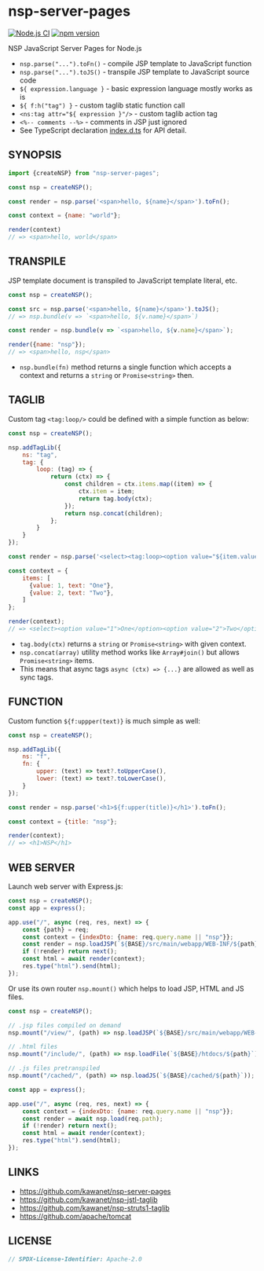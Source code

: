 # nsp-server-pages

[![Node.js CI](https://github.com/kawanet/nsp-server-pages/workflows/Node.js%20CI/badge.svg?branch=main)](https://github.com/kawanet/nsp-server-pages/actions/)
[![npm version](https://img.shields.io/npm/v/nsp-server-pages)](https://www.npmjs.com/package/nsp-server-pages)

NSP JavaScript Server Pages for Node.js

- `nsp.parse("...").toFn()` - compile JSP template to JavaScript function
- `nsp.parse("...").toJS()` - transpile JSP template to JavaScript source code
- `${ expression.language }` - basic expression language mostly works as is
- `${ f:h("tag") }` - custom taglib static function call
- `<ns:tag attr="${ expression }"/>` - custom taglib action tag
- `<%-- comments --%>` - comments in JSP just ignored
- See TypeScript declaration [index.d.ts](https://github.com/kawanet/nsp-server-pages/blob/main/index.d.ts) for API detail.

## SYNOPSIS

```js
import {createNSP} from "nsp-server-pages";

const nsp = createNSP();

const render = nsp.parse('<span>hello, ${name}</span>').toFn();

const context = {name: "world"};

render(context)
// => <span>hello, world</span>
```

## TRANSPILE

JSP template document is transpiled to JavaScript template literal, etc.

```js
const nsp = createNSP();

const src = nsp.parse('<span>hello, ${name}</span>').toJS();
// => nsp.bundle(v => `<span>hello, ${v.name}</span>`)

const render = nsp.bundle(v => `<span>hello, ${v.name}</span>`);

render({name: "nsp"});
// => <span>hello, nsp</span>
```

- `nsp.bundle(fn)` method returns a single function which accepts a context and returns a `string` or `Promise<string>` then.

## TAGLIB

Custom tag `<tag:loop/>` could be defined with a simple function as below:

```js
const nsp = createNSP();

nsp.addTagLib({
    ns: "tag",
    tag: {
        loop: (tag) => {
            return (ctx) => {
                const children = ctx.items.map((item) => {
                    ctx.item = item;
                    return tag.body(ctx);
                });
                return nsp.concat(children);
            };
        }
    }
});

const render = nsp.parse('<select><tag:loop><option value="${item.value}">${item.text}</option></tag:loop></select>').toFn();

const context = {
    items: [
      {value: 1, text: "One"},
      {value: 2, text: "Two"},
    ]
};

render(context);
// => <select><option value="1">One</option><option value="2">Two</option></select>
```

- `tag.body(ctx)` returns a `string` or `Promise<string>` with given context.
- `nsp.concat(array)` utility method works like `Array#join()` but allows `Promise<string>` items.
- This means that async tags `async (ctx) => {...}` are allowed as well as sync tags.

## FUNCTION

Custom function `${f:uppper(text)}` is much simple as well:

```js
const nsp = createNSP();

nsp.addTagLib({
    ns: "f",
    fn: {
        upper: (text) => text?.toUpperCase(),
        lower: (text) => text?.toLowerCase(),
    }
});

const render = nsp.parse('<h1>${f:upper(title)}</h1>').toFn();

const context = {title: "nsp"};

render(context);
// => <h1>NSP</h1>
```

## WEB SERVER

Launch web server with Express.js:

```js
const nsp = createNSP();
const app = express();

app.use("/", async (req, res, next) => {
    const {path} = req;
    const context = {indexDto: {name: req.query.name || "nsp"}};
    const render = nsp.loadJSP(`${BASE}/src/main/webapp/WEB-INF/${path}`);
    if (!render) return next();
    const html = await render(context);
    res.type("html").send(html);
});
```

Or use its own router `nsp.mount()` which helps to load JSP, HTML and JS files.

```js
const nsp = createNSP();

// .jsp files compiled on demand
nsp.mount("/view/", (path) => nsp.loadJSP(`${BASE}/src/main/webapp/WEB-INF/${path}`));

// .html files
nsp.mount("/include/", (path) => nsp.loadFile(`${BASE}/htdocs/${path}`));

// .js files pretranspiled
nsp.mount("/cached/", (path) => nsp.loadJS(`${BASE}/cached/${path}`));

const app = express();

app.use("/", async (req, res, next) => {
    const context = {indexDto: {name: req.query.name || "nsp"}};
    const render = await nsp.load(req.path);
    if (!render) return next();
    const html = await render(context);
    res.type("html").send(html);
});
```

## LINKS

- https://github.com/kawanet/nsp-server-pages
- https://github.com/kawanet/nsp-jstl-taglib
- https://github.com/kawanet/nsp-struts1-taglib
- https://github.com/apache/tomcat

## LICENSE

```js
// SPDX-License-Identifier: Apache-2.0
```
